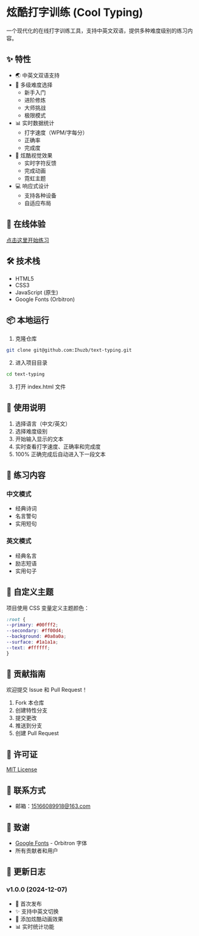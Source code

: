 # 炫酷打字训练 (Cool Typing)

一个现代化的在线打字训练工具，支持中英文双语，提供多种难度级别的练习内容。

## ✨ 特性

- 🌏 中英文双语支持
- 🎯 多级难度选择
  - 新手入门
  - 进阶修炼
  - 大师挑战
  - 极限模式
- 📊 实时数据统计
  - 打字速度（WPM/字每分）
  - 正确率
  - 完成度
- 🎨 炫酷视觉效果
  - 实时字符反馈
  - 完成动画
  - 霓虹主题
- 💻 响应式设计
  - 支持各种设备
  - 自适应布局

## 🚀 在线体验

[点击这里开始练习](https://your-website-url.com)

## 🛠️ 技术栈

- HTML5
- CSS3
- JavaScript (原生)
- Google Fonts (Orbitron)

## 📦 本地运行

1. 克隆仓库
```bash
git clone git@github.com:Ihuzb/text-typing.git
```
2. 进入项目目录
```bash
cd text-typing
```
3. 打开 index.html 文件

## 🎯 使用说明

1. 选择语言（中文/英文）
2. 选择难度级别
3. 开始输入显示的文本
4. 实时查看打字速度、正确率和完成度
5. 100% 正确完成后自动进入下一段文本

## 📝 练习内容

### 中文模式
- 经典诗词
- 名言警句
- 实用短句

### 英文模式
- 经典名言
- 励志短语
- 实用句子

## 🎨 自定义主题

项目使用 CSS 变量定义主题颜色：
```css
:root {
--primary: #00fff2;
--secondary: #ff00d4;
--background: #0a0a0a;
--surface: #1a1a1a;
--text: #ffffff;
}
```

## 🤝 贡献指南

欢迎提交 Issue 和 Pull Request！

1. Fork 本仓库
2. 创建特性分支
3. 提交更改
4. 推送到分支
5. 创建 Pull Request

## 📄 许可证

[MIT License](LICENSE)

## 📧 联系方式

- 邮箱：15166089918@163.com

## 🙏 致谢

- [Google Fonts](https://fonts.google.com/) - Orbitron 字体
- 所有贡献者和用户

## 📅 更新日志

### v1.0.0 (2024-12-07)
- 🎉 首次发布
- ✨ 支持中英文切换
- 🎨 添加炫酷动画效果
- 📊 实时统计功能

